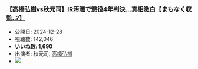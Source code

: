 ### [【高橋弘樹vs秋元司】IR汚職で懲役4年判決...真相激白【まもなく収監..?】](https://www.youtube.com/watch?v=rS4nineo6S8)
-   公開日: 2024-12-28
-   視聴数: 142,046
-   **いいね数: 1,690**
-   出演者: 秋元司, [高橋弘樹](/rehacq_fan/people/高橋弘樹 "wikilink")
- [![](https://img.youtube.com/vi/rS4nineo6S8/hqdefault.jpg)](https://www.youtube.com/watch?v=rS4nineo6S8)
